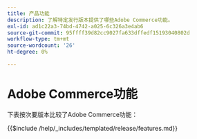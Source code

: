 ```yaml
---
title: 产品功能
description: 了解特定发行版本提供了哪些Adobe Commerce功能。
exl-id: ad1c22a3-74bd-4742-a025-6c326a3e4ab6
source-git-commit: 95ffff39d82cc9027fa633dffedf15193040802d
workflow-type: tm+mt
source-wordcount: '26'
ht-degree: 0%

---
```


# Adobe Commerce功能

下表按次要版本比较了Adobe Commerce功能：

{{$include /help/_includes/templated/release/features.md}}
